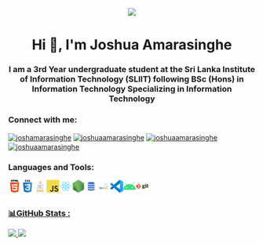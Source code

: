 <div id="header" align="center">
  <img src="https://media.giphy.com/media/M9gbBd9nbDrOTu1Mqx/giphy.gif" width="100"/>
</div>
<h1 align="center">Hi 👋, I'm Joshua Amarasinghe</h1>
<h3 align="center">I am a 3rd Year undergraduate student at the Sri Lanka Institute of Information Technology (SLIIT) following BSc (Hons) in Information Technology Specializing in Information Technology</h3>

<h3 align="left">Connect with me:</h3>

<a href="https://twitter.com/joshamarasinghe" target="blank"><img align="center" src="https://img.icons8.com/fluency/48/000000/twitter.png" alt="joshamarasinghe" width="26px" /></a>
<a href="https://linkedin.com/in/joshuaamarasinghe" target="blank"><img align="center" src="https://img.icons8.com/fluency/48/000000/linkedin.png" alt="joshuaamarasinghe" width="26px" /></a>
<a href="https://fb.com/joshuaamarasinghe" target="blank"><img align="center" src="https://img.icons8.com/fluency/50/000000/facebook-new.png" alt="joshuaamarasinghe" width="26px" /></a>
<a href="https://instagram.com/joshuaamarasinghe" target="blank"><img align="center" src="https://img.icons8.com/color/48/000000/instagram-new--v2.png" alt="joshuaamarasinghe" width="26px" /></a>


<h3 align="left">Languages and Tools:</h3>
<img align="left" alt="HTML5" width="26px" src="https://raw.githubusercontent.com/github/explore/80688e429a7d4ef2fca1e82350fe8e3517d3494d/topics/html/html.png" />
<img align="left" alt="CSS3" width="26px" src="https://raw.githubusercontent.com/github/explore/80688e429a7d4ef2fca1e82350fe8e3517d3494d/topics/css/css.png" />
<img align="left" alt="Java" width="26px" src="https://raw.githubusercontent.com/github/explore/80688e429a7d4ef2fca1e82350fe8e3517d3494d/topics/java/java.png" />
<img align="left" alt="JavaScript" width="26px" src="https://raw.githubusercontent.com/github/explore/80688e429a7d4ef2fca1e82350fe8e3517d3494d/topics/javascript/javascript.png" />
<img align="left" alt="React" width="26px" src="https://raw.githubusercontent.com/github/explore/80688e429a7d4ef2fca1e82350fe8e3517d3494d/topics/react/react.png" />
<img align="left" alt="Node.js" width="26px" src="https://raw.githubusercontent.com/github/explore/80688e429a7d4ef2fca1e82350fe8e3517d3494d/topics/nodejs/nodejs.png" />
<img align="left" alt="SQL" width="26px" src="https://raw.githubusercontent.com/github/explore/80688e429a7d4ef2fca1e82350fe8e3517d3494d/topics/sql/sql.png" />
<img align="left" alt="MySQL" width="26px" src="https://raw.githubusercontent.com/github/explore/80688e429a7d4ef2fca1e82350fe8e3517d3494d/topics/mysql/mysql.png" />
<img align="left" alt="Visual Studio Code" width="26px" src="https://raw.githubusercontent.com/github/explore/80688e429a7d4ef2fca1e82350fe8e3517d3494d/topics/visual-studio-code/visual-studio-code.png" />
<img align="left" alt="Docker" width="26px" src="https://raw.githubusercontent.com/github/explore/80688e429a7d4ef2fca1e82350fe8e3517d3494d/topics/android/android.png" />
<img align="left" alt="Git" width="26px" src="https://raw.githubusercontent.com/github/explore/80688e429a7d4ef2fca1e82350fe8e3517d3494d/topics/git/git.png" />

<br/></br>

<p align="center">
 <a href="https://github.com/JoshuaAmarasinghe">
<h3 align="left"> 📊GitHub Stats :</h3>
 <img height="180em" src="https://github-readme-stats-eight-theta.vercel.app/api?username=JoshuaAmarasinghe&show_icons=true&theme=algolia&include_all_commits=true&count_private=true"/>
 <img height="180em" src="https://github-readme-stats-eight-theta.vercel.app/api/top-langs/?username=JoshuaAmarasinghehide=jupyternotebook&layout=compact&langs_count=8&theme=algolia"/>
 </a>
 </p>
